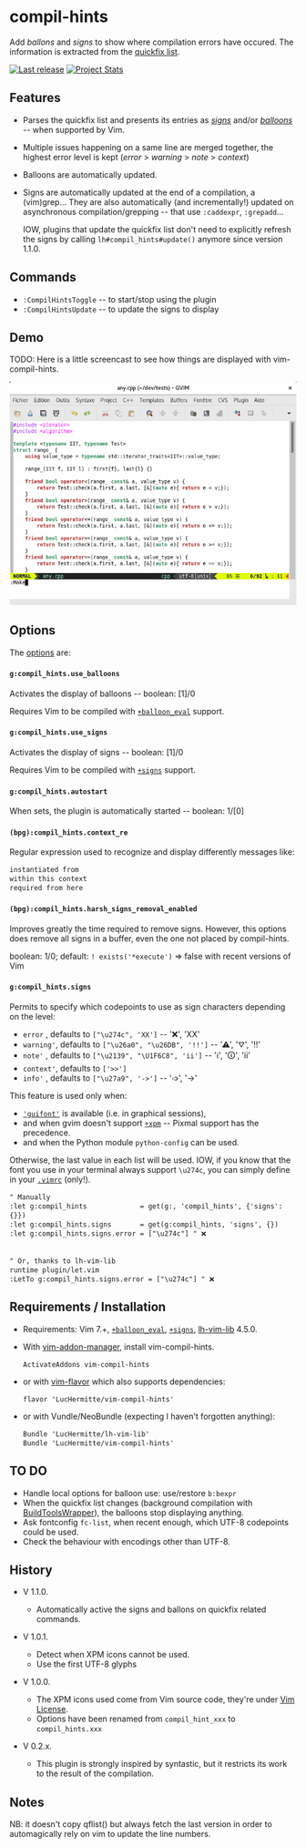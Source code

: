 compil-hints
============

Add _ballons_ and _signs_ to show where compilation errors have occured.
The information is extracted from the [quickfix list](http://vimhelp.appspot.com/eval.txt.html#getqflist%28%29).


[![Last release](https://img.shields.io/github/tag/LucHermitte/vim-compil-hints.svg)](https://github.com/LucHermitte/vim-compil-hints/releases) [![Project Stats](https://www.openhub.net/p/21020/widgets/project_thin_badge.gif)](https://www.openhub.net/p/21020)

## Features
 * Parses the quickfix list and presents its entries as
   [_signs_](http://vimhelp.appspot.com/sign.txt.html#signs) and/or
   [_balloons_](http://vimhelp.appspot.com/debugger.txt.html#balloon%2deval) --
   when supported by Vim.
 * Multiple issues happening on a same line are merged together, the highest
   error level is kept (_error_ > _warning_ > _note_ > _context_)
 * Balloons are automatically updated.
 * Signs are automatically updated at the end of a compilation, a (vim)grep...
   They are also automatically (and incrementally!) updated on asynchronous
   compilation/grepping -- that use `:caddexpr`, `:grepadd`...

   IOW, plugins that update the quickfix list don't need  to explicitly refresh
   the signs by calling `lh#compil_hints#update()` anymore since version 1.1.0.

## Commands

 * `:CompilHintsToggle` -- to start/stop using the plugin
 * `:CompilHintsUpdate` -- to update the signs to display

## Demo

TODO: Here is a little screencast to see how things are displayed with vim-compil-hints.

![vim-compil-hints demo](doc/screencast-vim-compil-hints.gif "vim-compil-hints demo")

## Options

The
[options](https://github.com/LucHermitte/lh-vim-lib/blob/master/doc/Options.md) are:

#### `g:compil_hints.use_balloons`
Activates the display of balloons -- boolean: [1]/0

Requires Vim to be compiled with
[`+balloon_eval`](http://vimhelp.appspot.com/various.txt.html#%2bballoon_eval)
support.

#### `g:compil_hints.use_signs`
Activates the display of signs -- boolean: [1]/0

Requires Vim to be compiled with
[`+signs`](http://vimhelp.appspot.com/various.txt.html#%2bsigns) support.

#### `g:compil_hints.autostart`
When sets, the plugin is automatically started -- boolean: 1/[0]

#### `(bpg):compil_hints.context_re`
Regular expression used to recognize and display differently messages like:

```
instantiated from
within this context
required from here
```

#### `(bpg):compil_hints.harsh_signs_removal_enabled`
Improves greatly the time required to remove signs. However, this options does
remove all signs in a buffer, even the one not placed by compil-hints.

boolean: 1/0; default: `! exists('*execute')` => false with recent versions of
Vim

#### `g:compil_hints.signs`
Permits to specify which codepoints to use as sign characters depending on the
level:

- `error`   , defaults to `["\u274c", 'XX']`            -- '&#x274c;', 'XX'
- `warning'`, defaults to `["\u26a0", "\u26DB", '!!']`  -- '&#x26a0;', '&#x26db;', '!!'
- `note'`   , defaults to `["\u2139", "\U1F6C8", 'ii']` -- '&#x2139;', '&#x1f6c8;', 'ii'
- `context'`, defaults to `['>>']`
- `info'`   , defaults to `["\u27a9", '->']`            -- '&#x27a9;', '->'

This feature is used only when:
- [`'guifont'`](http://vimhelp.appspot.com/options.txt.html#%27guifont%27) is
  available (i.e. in graphical sessions),
- and when gvim doesn't support
  [`+xpm`](http://vimhelp.appspot.com/various.txt.html#%2bxpm) -- Pixmal
  support has the precedence.
- and when the Python module `python-config` can be used.

Otherwise, the last value in each list will be used. IOW, if you know that the
font you use in your terminal always support `\u274c`, you can simply define in
your [`.vimrc`](http://vimhelp.appspot.com/starting.txt.html#%2evimrc) (only!).

```vim
" Manually
:let g:compil_hints             = get(g:, 'compil_hints', {'signs': {}})
:let g:compil_hints.signs       = get(g:compil_hints, 'signs', {})
:let g:compil_hints.signs.error = ["\u274c"] " ❌


" Or, thanks to lh-vim-lib
runtime plugin/let.vim
:LetTo g:compil_hints.signs.error = ["\u274c"] " ❌
```


## Requirements / Installation

  * Requirements: Vim 7.+,
    [`+balloon_eval`](http://vimhelp.appspot.com/various.txt.html#%2bballoon_eval),
    [`+signs`](http://vimhelp.appspot.com/various.txt.html#%2bsigns),
    [lh-vim-lib](http://github.com/LucHermitte/lh-vim-lib) 4.5.0.

  * With [vim-addon-manager](https://github.com/MarcWeber/vim-addon-manager), install vim-compil-hints.

    ```vim
    ActivateAddons vim-compil-hints
    ```

  * or with [vim-flavor](http://github.com/kana/vim-flavor) which also supports
    dependencies:

    ```
    flavor 'LucHermitte/vim-compil-hints'
    ```

  * or with Vundle/NeoBundle (expecting I haven't forgotten anything):

    ```vim
    Bundle 'LucHermitte/lh-vim-lib'
    Bundle 'LucHermitte/vim-compil-hints'
    ```

## TO DO
- Handle local options for balloon use: use/restore `b:bexpr`
- When the quickfix list changes (background compilation with
  [BuildToolsWrapper](https://github.com/LucHermitte/vim-build-tools-wrapper/)), the balloons
  stop displaying anything.
- Ask fontconfig `fc-list`, when recent enough, which UTF-8 codepoints could be used.
- Check the behaviour with encodings other than UTF-8.

## History
* V 1.1.0.
    * Automatically active the signs and ballons on quickfix related commands.
* V 1.0.1.
    * Detect when XPM icons cannot be used.
    * Use the first UTF-8 glyphs
* V 1.0.0.
    * The XPM icons used come from Vim source code, they're under
      [Vim License](doc/uganda.txt).
    * Options have been renamed from `compil_hint_xxx` to `compil_hints.xxx`

* V 0.2.x.
    * This plugin is strongly inspired by syntastic, but it restricts its work to
    the result of the compilation.

## Notes
NB: it doesn't copy qflist() but always fetch the last version in order to
automagically rely on vim to update the line numbers.
